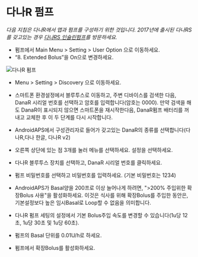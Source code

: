 # 다나R 펌프

*다음 지침은 다나R에서 앱과 펌프를 구성하기 위한 것입니다. 2017년에 출시된 다나RS를 갖고있는 경우 [다나RS 인슐린펌프](./DanaRS-Insulin-Pump)를 방문하세요.*

* 펌프에서 Main Menu > Setting > User Option 으로 이동하세요.
* “8. Extended Bolus”을 On으로 변경하세요. 

![다나R 펌프](../images/danar1.png)

* Menu > Setting > Discovery 으로 이동하세요.
* 스마트폰 환경설정에서 블루투스로 이동하고, 주변 디바이스를 검색한 다음, DanaR 시리얼 번호를 선택하고 암호를 입력합니다(암호는 0000). 만약 검색을 해도 DanaR이 표시되지 않으면 스마트폰을 재시작한다음, DanaR펌프 배터리를 꺼내고 교체한 후 이 두 단계를 다시 시작합니다.

* AndroidAPS에서 구성관리자로 들어가 갖고있는 DanaR의 종류를 선택합니다(다나R,다나 한글, 다나R v2)

* 오른쪽 상단에 있는 점 3개를 눌러 메뉴를 선택하세요. 설정을 선택하세요.
* 다나R 블루투스 장치를 선택하고, DanaR 시리얼 번호를 클릭하세요.
* 펌프 비밀번호를 선택하고 비밀번호를 입력하세요. (기본 비밀번호는 1234)
* AndroidAPS가 Basal양을 200프로 이상 늘어나게 하려면, ">200% 주입위한 확장Bolus 사용"을 활성화하세요. 이것은 식사를 위해 확장Bolus를 주입한 동안은, 기본설정보다 높은 임시Basal로 Loop할 수 없음을 의미합니다.
* 다나R 펌프 세팅의 설정에서 기본 Bolus주입 속도를 변경할 수 있습니다(1u당 12초, 1u당 30초 및 1u당 60초).
* 펌프의 Basal 단위를 0.01U/h로 하세요.
* 펌프에서 확장Bolus를 활성화하세요.